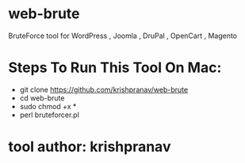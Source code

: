 # web-brute
BruteForce tool for WordPress , Joomla , DruPal , OpenCart , Magento

# Steps To Run This Tool On Mac:
- git clone https://github.com/krishpranav/web-brute
- cd web-brute
- sudo chmod +x *
- perl bruteforcer.pl

# tool author: krishpranav